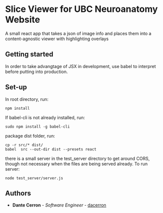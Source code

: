 # Slice Viewer for UBC Neuroanatomy Website

A small react app that takes a json of image info and places them into
a content-agnostic viewer with highlighting overlays

## Getting started

In order to take advangtage of JSX in development, use babel to interpret before
putting into production.

## Set-up
In root directory, run:

```
npm install
```

If babel-cli is not already installed, run:

```
sudo npm install -g babel-cli
```

package dist folder, run:

```
cp -r src/* dist/
babel  src --out-dir dist --presets react
```

there is a small server in the test_server directory to get around CORS, though not necessary when the files are being served already. To run server:

```
node test_server/server.js
```

## Authors
* **Dante Cerron** - *Software Engineer* - [dacerron](https://github.com/dacerron)
